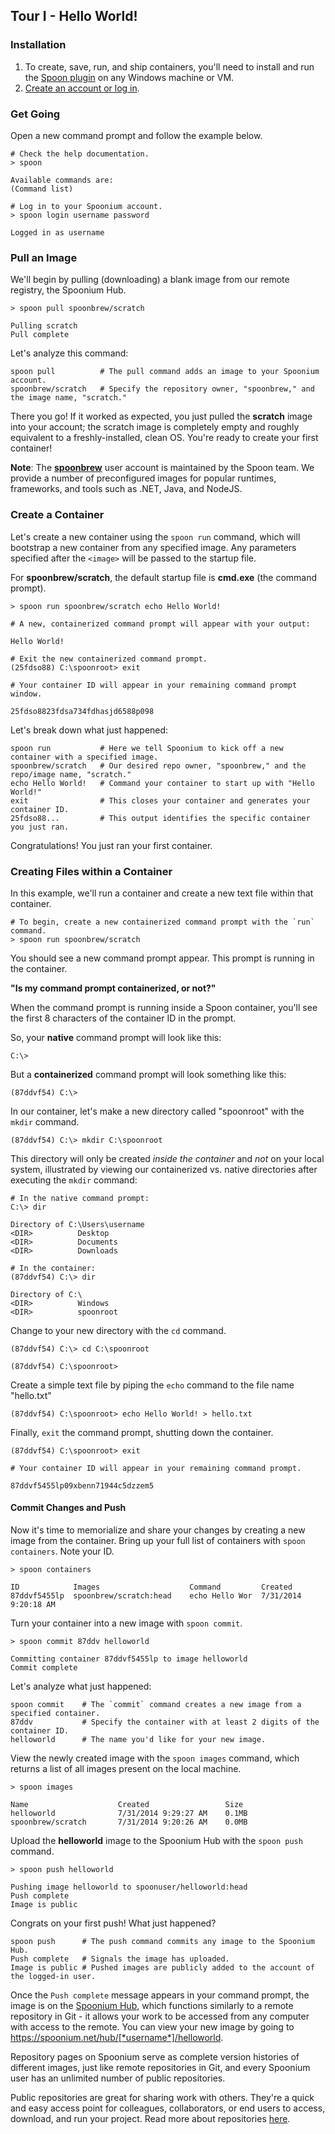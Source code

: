 ## Tour I - Hello World!

### Installation

1. To create, save, run, and ship containers, you'll need to install and run the [Spoon plugin](http://start.spoon.net/install) on any Windows machine or VM.
2. [Create an account or log in](http://turbo.net/sso/spoon.net/login?return_to=https://spoon.net/docs#try-it).

### Get Going

Open a new command prompt and follow the example below.

	# Check the help documentation.
	> spoon

	Available commands are:
	(Command list)
	
	# Log in to your Spoonium account.
	> spoon login username password

	Logged in as username

### Pull an Image

We'll begin by pulling (downloading) a blank image from our remote registry, the Spoonium Hub.

```
> spoon pull spoonbrew/scratch

Pulling scratch
Pull complete
```

Let's analyze this command:

```
spoon pull			# The pull command adds an image to your Spoonium account.
spoonbrew/scratch	# Specify the repository owner, "spoonbrew," and the image name, "scratch."
```

There you go! If it worked as expected, you just pulled the **scratch** image into your account; the scratch image is completely empty and roughly equivalent to a freshly-installed, clean OS. You're ready to create your first container!

**Note**: The **[spoonbrew](/hub/spoonbrew)** user account is maintained by the Spoon team. We provide a number of preconfigured images for popular runtimes, frameworks, and tools such as .NET, Java, and NodeJS. 

### Create a Container

Let's create a new container using the `spoon run` command, which will bootstrap a new container from any specified image. Any parameters specified after the `<image>` will be passed to the startup file. 

For **spoonbrew/scratch**, the default startup file is **cmd.exe** (the command prompt). 

```
> spoon run spoonbrew/scratch echo Hello World!

# A new, containerized command prompt will appear with your output:

Hello World! 
```

```
# Exit the new containerized command prompt.
(25fdso88) C:\spoonroot> exit
```

```
# Your container ID will appear in your remaining command prompt window.

25fdso8823fdsa734fdhasjd6588p098
```

Let's break down what just happened:

```
spoon run			# Here we tell Spoonium to kick off a new container with a specified image.
spoonbrew/scratch	# Our desired repo owner, "spoonbrew," and the repo/image name, "scratch."
echo Hello World!	# Command your container to start up with "Hello World!"
exit				# This closes your container and generates your container ID.
25fdso88...			# This output identifies the specific container you just ran.
```

Congratulations! You just ran your first container.

### Creating Files within a Container

In this example, we'll run a container and create a new text file within that container. 

```
# To begin, create a new containerized command prompt with the `run` command.
> spoon run spoonbrew/scratch
```

You should see a new command prompt appear. This prompt is running in the container. 

**"Is my command prompt containerized, or not?"**

When the command prompt is running inside a Spoon container, you'll see the first 8 characters of the container ID in the prompt.

So, your **native** command prompt will look like this:

	C:\>

But a **containerized** command prompt will look something like this: 

	(87ddvf54) C:\>

In our container, let's make a new directory called "spoonroot" with the `mkdir` command.

```
(87ddvf54) C:\> mkdir C:\spoonroot
```

This directory will only be created *inside the container* and *not* on your local system, illustrated by viewing our containerized vs. native directories after executing the `mkdir` command:

```
# In the native command prompt:
C:\> dir

Directory of C:\Users\username
<DIR>          Desktop
<DIR>          Documents
<DIR>          Downloads

# In the container:
(87ddvf54) C:\> dir

Directory of C:\
<DIR>          Windows
<DIR>          spoonroot
```

Change to your new directory with the `cd` command.

```
(87ddvf54) C:\> cd C:\spoonroot

(87ddvf54) C:\spoonroot>
```

Create a simple text file by piping the `echo` command to the file name "hello.txt"

```
(87ddvf54) C:\spoonroot> echo Hello World! > hello.txt
```

Finally, `exit` the command prompt, shutting down the container. 

```
(87ddvf54) C:\spoonroot> exit

# Your container ID will appear in your remaining command prompt.

87ddvf5455lp09xbenn71944c5dzzem5
```

#### Commit Changes and Push

Now it's time to memorialize and share your changes by creating a new image from the container. Bring up your full list of containers with `spoon containers`. Note your ID.

```
> spoon containers
	
ID            Images                    Command  		Created
87ddvf5455lp  spoonbrew/scratch:head	echo Hello Wor  7/31/2014 9:20:18 AM
```

Turn your container into a new image with `spoon commit`.

```
> spoon commit 87ddv helloworld
	
Committing container 87ddvf5455lp to image helloworld
Commit complete
```

Let's analyze what just happened:

```
spoon commit	# The `commit` command creates a new image from a specified container.
87ddv			# Specify the container with at least 2 digits of the container ID.
helloworld		# The name you'd like for your new image.
```

View the newly created image with the `spoon images` command, which returns a list of all images present on the local machine.

```
> spoon images
	
Name                    Created					Size
helloworld		 		7/31/2014 9:29:27 AM	0.1MB
spoonbrew/scratch	 	7/31/2014 9:20:26 AM	0.0MB
```

Upload the **helloworld** image to the Spoonium Hub with the `spoon push` command.

```
> spoon push helloworld

Pushing image helloworld to spoonuser/helloworld:head
Push complete
Image is public
```

Congrats on your first push! What just happened?

```
spoon push		# The push command commits any image to the Spoonium Hub.
Push complete	# Signals the image has uploaded.
Image is public	# Pushed images are publicly added to the account of the logged-in user.
```

Once the `Push complete` message appears in your command prompt, the image is on the [Spoonium Hub](/hub), which functions similarly to a remote repository in Git - it allows your work to be accessed from any computer with access to the remote. You can view your new image by going to https://spoonium.net/hub/[*username*]/helloworld.

Repository pages on Spoonium serve as complete version histories of different images, just like remote repositories in Git, and every Spoonium user has an unlimited number of public repositories.

Public repositories are great for sharing work with others. They're a quick and easy access point for colleagues, collaborators, or end users to access, download, and run your project. Read more about repositories [here](/docs/hub#repositories).